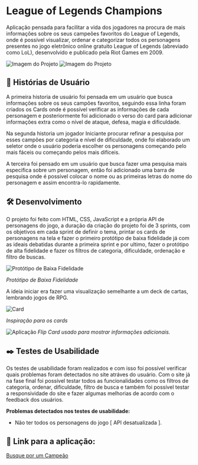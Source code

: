 # League of Legends Champions
Aplicação pensada para facilitar a vida dos jogadores na procura de mais informações sobre os seus campeões favoritos do League of Legends, onde é possível visualizar, ordenar e categorizar todos os personagens presentes no jogo eletrônico online gratuito League of Legends (abreviado como LoL), desenvolvido e publicado pela Riot Games em 2009.

![Imagem do Projeto](https://trello-attachments.s3.amazonaws.com/60ca3909ebf7f64cf767909b/60eca5a319d08e74ac40f285/eda6497db522c3ff81ea960e50c58133/image.png)
![Imagem do Projeto](https://trello-attachments.s3.amazonaws.com/60ca3909ebf7f64cf767909b/60eca5a319d08e74ac40f285/53bf136ad9331ed146dfbc1b8c994c20/image.png)

## 🚀 Histórias de Usuário
A primeira historia de usuário foi pensada em um usuário que busca informações sobre os seus campões favoritos, seguindo essa linha foram criados os Cards onde é possível verificar as informações de cada personagem e posteriormente foi adicionado o verso do card para adicionar informações extra como o nível de ataque, defesa, magia e dificuldade.   

Na segunda historia um jogador Iniciante procurar refinar a pesquisa por esses campões por categoria e nível de dificuldade, onde foi elaborado um seletor onde o usuário poderia escolher os personagens começando pelo mais fáceis ou começando pelos mais difíceis.

A terceira foi pensado em um usuário que busca fazer uma pesquisa mais especifica sobre um personagem, então foi adicionado uma barra de pesquisa onde é possível colocar o nome ou as primeiras letras do nome do personagem e assim encontra-lo rapidamente. 

## 🛠️ Desenvolvimento
O projeto foi feito com HTML, CSS, JavaScript e a própria API de personagens do jogo, a duração da criação do projeto foi de 3 sprints, com os objetivos em cada sprint de definir o tema, printar os cards de personagens na tela e fazer o primeiro protótipo de baixa fidelidade já com as ideais debatidas durante a primeira sprint e por ultimo, fazer o protótipo de alta fidelidade e fazer os filtros de categoria, dificuldade, ordenação e filtro de buscas.

![Protótipo de Baixa Fidelidade](https://i.ibb.co/7t4r3Cg/image-2-3.jpg)

_Protótipo de Baixa Fidelidade_

A ideia iniciar era fazer uma visualização semelhante a um deck de cartas, lembrando jogos de RPG. 

![Card](https://i.ibb.co/rp493x8/image-3.png)

_Inspiração para os cards_

![Aplicação](https://user-images.githubusercontent.com/64505863/126704941-c254a52f-cc16-4f31-bbd4-5d0b818fbe1d.gif)
_Flip Card usado para mostrar informações adicionais._

## ✒️ Testes de Usabilidade
Os testes de usabilidade foram realizados e com isso foi possível verificar quais problemas foram detectados no site atráves do usuário. Com o site já na fase final foi possível testar todos as funcionalidades como os filtros de categoria, ordenar, dificuldade, filtro de busca e também foi possível testar a responsividade do site e fazer algumas melhorias de acordo com o feedback dos usuários.

__Problemas detectados nos testes de usabilidade:__
- Não ter todos os personagens do jogo [ API desatualizada ].

## 📌 Link para a aplicação:
[Busque por um Campeão](https://larissasiq.github.io/data-lovers/)
